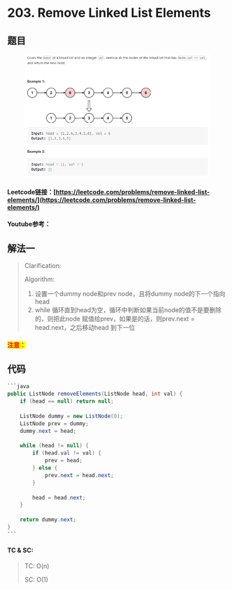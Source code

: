 # 203. Remove Linked List Elements

## 题目

<figure><img src="../../.gitbook/assets/image (8).png" alt=""><figcaption></figcaption></figure>

#### Leetcode链接：[https://leetcode.com/problems/remove-linked-list-elements/](https://leetcode.com/problems/remove-linked-list-elements/)

#### Youtube参考：

## 解法一

> Clarification:&#x20;
>
> Algorithm:&#x20;
>
> 1. 设置一个dummy node和prev node，且将dummy node的下一个指向head
> 2. while 循环直到head为空，循环中判断如果当前node的值不是要删除的，则把此node 赋值给prev，如果是的话，则prev.next = head.next，之后移动head 到下一位

#### <mark style="color:red;">注意：</mark>

## 代码

````java
```java
public ListNode removeElements(ListNode head, int val) {
    if (head == null) return null;

    ListNode dummy = new ListNode(0);
    ListNode prev = dummy;
    dummy.next = head;

    while (head != null) {
        if (head.val != val) {
            prev = head;
        } else {
            prev.next = head.next;
        }

        head = head.next;
    }

    return dummy.next;
}
```
````

#### TC & SC:&#x20;

> TC: O(n)
>
> SC: O(1)
